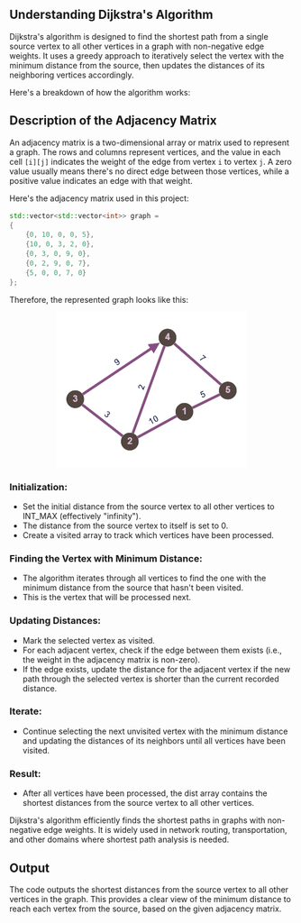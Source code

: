 ## Understanding Dijkstra's Algorithm

Dijkstra's algorithm is designed to find the shortest path from a single source vertex to all other vertices in a graph with non-negative edge weights. It uses a greedy approach to iteratively select the vertex with the minimum distance from the source, then updates the distances of its neighboring vertices accordingly.

Here's a breakdown of how the algorithm works:

## Description of the Adjacency Matrix

An adjacency matrix is a two-dimensional array or matrix used to represent a graph. The rows and columns represent vertices, and the value in each cell `[i][j]` indicates the weight of the edge from vertex `i` to vertex `j`. A zero value usually means there's no direct edge between those vertices, while a positive value indicates an edge with that weight.

Here's the adjacency matrix used in this project:

```cpp
std::vector<std::vector<int>> graph =
{
    {0, 10, 0, 0, 5},
    {10, 0, 3, 2, 0},
    {0, 3, 0, 9, 0},
    {0, 2, 9, 0, 7},
    {5, 0, 0, 7, 0}
};
```

Therefore, the represented graph looks like this:

<p align="center">
  <img width="338" height="274" src="https://github.com/synrisea/DijkstraAlgorithm/blob/main/QvEBLedFvGUjfzDe-removebg-preview.png">
</p>


### Initialization:

- Set the initial distance from the source vertex to all other vertices to INT_MAX (effectively "infinity").
- The distance from the source vertex to itself is set to 0.
- Create a visited array to track which vertices have been processed.

### Finding the Vertex with Minimum Distance:

- The algorithm iterates through all vertices to find the one with the minimum distance from the source that hasn't been visited.
- This is the vertex that will be processed next.

### Updating Distances:

- Mark the selected vertex as visited.
- For each adjacent vertex, check if the edge between them exists (i.e., the weight in the adjacency matrix is non-zero).
- If the edge exists, update the distance for the adjacent vertex if the new path through the selected vertex is shorter than the current recorded distance.

### Iterate:

- Continue selecting the next unvisited vertex with the minimum distance and updating the distances of its neighbors until all vertices have been visited.

### Result:

- After all vertices have been processed, the dist array contains the shortest distances from the source vertex to all other vertices.

Dijkstra's algorithm efficiently finds the shortest paths in graphs with non-negative edge weights. It is widely used in network routing, transportation, and other domains where shortest path analysis is needed.

## Output

The code outputs the shortest distances from the source vertex to all other vertices in the graph. This provides a clear view of the minimum distance to reach each vertex from the source, based on the given adjacency matrix.

